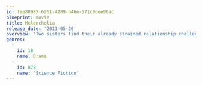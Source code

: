 ```yaml
---
id: fee88985-6261-4289-b46e-571c9dee90ac
blueprint: movie
title: Melancholia
release_date: '2011-05-26'
overview: 'Two sisters find their already strained relationship challenged as a mysterious new planet threatens to collide with Earth.'
genres:
  -
    id: 18
    name: Drama
  -
    id: 878
    name: 'Science Fiction'
---
```

